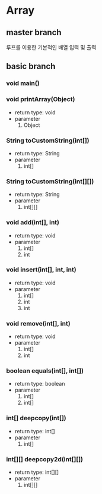 # Array
## master branch
루프를 이용한 기본적인 배열 입력 및 출력
## basic branch
### void main()
### void printArray(Object)
* return type: void
* parameter
    1. Object
### String toCustomString(int[])
* return type: String
* parameter
    1. int[]
### String toCustomString(int[][])
* return type: String
* parameter
    1. int[][]
### void add(int[], int)
* return type: void
* parameter
    1. int[]
    2. int
### void insert(int[], int, int)
* return type: void
* parameter
    1. int[]
    2. int
    3. int
### void remove(int[], int)
* return type: void
* parameter
    1. int[]
    2. int
### boolean equals(int[], int[])
* return type: boolean
* parameter
    1. int[]
    2. int[]
### int[] deepcopy(int[])
* return type: int[]
* parameter
    1. int[]
### int[][] deepcopy2d(int[][])
* return type: int[][]
* parameter
    1. int[][]